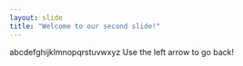 ```yaml
---
layout: slide
title: "Welcome to our second slide!"
---
```

abcdefghijklmnopqrstuvwxyz
Use the left arrow to go back!
